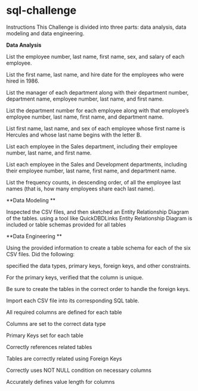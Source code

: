 # sql-challenge
 
Instructions
This Challenge is divided into three parts: data analysis, data modeling  and data engineering.

**Data Analysis**

List the employee number, last name, first name, sex, and salary of each employee.

List the first name, last name, and hire date for the employees who were hired in 1986.

List the manager of each department along with their department number, department name, employee number, last name, and first name.

List the department number for each employee along with that employee’s employee number, last name, first name, and department name.

List first name, last name, and sex of each employee whose first name is Hercules and whose last name begins with the letter B.

List each employee in the Sales department, including their employee number, last name, and first name.

List each employee in the Sales and Development departments, including their employee number, last name, first name, and department name.

List the frequency counts, in descending order, of all the employee last names (that is, how many employees share each last name).


**Data Modeling **

Inspected the CSV files, and then sketched an Entity Relationship Diagram of the tables. using a tool like QuickDBDLinks 
Entity Relationship Diagram is included or table schemas provided for all tables


**Data Engineering **

Using the provided information to create a table schema for each of the six CSV files. Did the following:

specified the data types, primary keys, foreign keys, and other constraints.

For the primary keys, verified that the column is unique.

Be sure to create the tables in the correct order to handle the foreign keys.

Import each CSV file into its corresponding SQL table.

All required columns are defined for each table 

Columns are set to the correct data type 

Primary Keys set for each table 

Correctly references related tables 

Tables are correctly related using Foreign Keys 

Correctly uses NOT NULL condition on necessary columns 

Accurately defines value length for columns 
